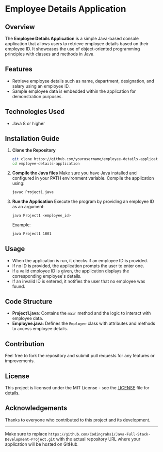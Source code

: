 
# Employee Details Application

## Overview
The **Employee Details Application** is a simple Java-based console application that allows users to retrieve employee details based on their employee ID. It showcases the use of object-oriented programming principles with classes and methods in Java.

## Features
- Retrieve employee details such as name, department, designation, and salary using an employee ID.
- Sample employee data is embedded within the application for demonstration purposes.

## Technologies Used
- Java 8 or higher

## Installation Guide
1. **Clone the Repository**
   ```bash
   git clone https://github.com/yourusername/employee-details-application.git
   cd employee-details-application
   ```

2. **Compile the Java files**
   Make sure you have Java installed and configured in your PATH environment variable. Compile the application using:
   ```bash
   javac Project1.java
   ```

3. **Run the Application**
   Execute the program by providing an employee ID as an argument:
   ```bash
   java Project1 <employee_id>
   ```
   Example:
   ```bash
   java Project1 1001
   ```

## Usage
- When the application is run, it checks if an employee ID is provided.
- If no ID is provided, the application prompts the user to enter one.
- If a valid employee ID is given, the application displays the corresponding employee's details.
- If an invalid ID is entered, it notifies the user that no employee was found.

## Code Structure
- **Project1.java**: Contains the `main` method and the logic to interact with employee data.
- **Employee.java**: Defines the `Employee` class with attributes and methods to access employee details.

## Contribution
Feel free to fork the repository and submit pull requests for any features or improvements.

## License
This project is licensed under the MIT License - see the [LICENSE](LICENSE) file for details.

## Acknowledgements
Thanks to everyone who contributed to this project and its development.

---

Make sure to replace `https://github.com/Codingraha1/Java-Full-Stack-Development-Project.git` with the actual repository URL where your application will be hosted on GitHub.
